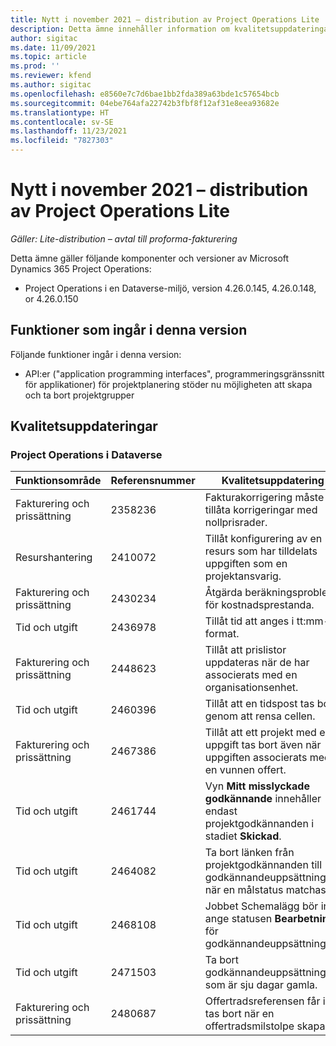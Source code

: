 ```yaml
---
title: Nytt i november 2021 – distribution av Project Operations Lite
description: Detta ämne innehåller information om kvalitetsuppdateringarna som är tillgängliga i distributionsversionen av Project Operations Lite för november 2021.
author: sigitac
ms.date: 11/09/2021
ms.topic: article
ms.prod: ''
ms.reviewer: kfend
ms.author: sigitac
ms.openlocfilehash: e8560e7c7d6bae1bb2fda389a63bde1c57654bcb
ms.sourcegitcommit: 04ebe764afa22742b3fbf8f12af31e8eea93682e
ms.translationtype: HT
ms.contentlocale: sv-SE
ms.lasthandoff: 11/23/2021
ms.locfileid: "7827303"
---
```

# <a name="whats-new-november-2021---project-operations-lite-deployment"></a>Nytt i november 2021 – distribution av Project Operations Lite

_Gäller: Lite-distribution – avtal till proforma-fakturering_

Detta ämne gäller följande komponenter och versioner av Microsoft Dynamics 365 Project Operations:

- Project Operations i en Dataverse-miljö, version 4.26.0.145, 4.26.0.148, or 4.26.0.150
  
## <a name="features-included-in-this-release"></a>Funktioner som ingår i denna version

Följande funktioner ingår i denna version:

- API:er ("application programming interfaces", programmeringsgränssnitt för applikationer) för projektplanering stöder nu möjligheten att skapa och ta bort projektgrupper

## <a name="quality-updates"></a>Kvalitetsuppdateringar

### <a name="project-operations-in-dataverse"></a>Project Operations i Dataverse

| Funktionsområde | Referensnummer | Kvalitetsuppdatering |
| --- | --- | --- |
| Fakturering och prissättning | 2358236 | Fakturakorrigering måste tillåta korrigeringar med nollprisrader. |
| Resurshantering | 2410072 | Tillåt konfigurering av en resurs som har tilldelats uppgiften som en projektansvarig. |
| Fakturering och prissättning | 2430234 | Åtgärda beräkningsproblem för kostnadsprestanda. |
| Tid och utgift | 2436978 | Tillåt tid att anges i tt:mm-format. |
| Fakturering och prissättning | 2448623 | Tillåt att prislistor uppdateras när de har associerats med en organisationsenhet. |
| Tid och utgift | 2460396 | Tillåt att en tidspost tas bort genom att rensa cellen. |
| Fakturering och prissättning | 2467386 | Tillåt att ett projekt med en uppgift tas bort även när uppgiften associerats med en vunnen offert. |
| Tid och utgift | 2461744 | Vyn **Mitt misslyckade godkännande** innehåller endast projektgodkännanden i stadiet **Skickad**. |
| Tid och utgift | 2464082 | Ta bort länken från projektgodkännanden till godkännandeuppsättningen när en målstatus matchas. |
| Tid och utgift | 2468108 | Jobbet Schemalägg bör inte ange statusen **Bearbetning** för godkännandeuppsättningen. |
| Tid och utgift | 2471503 | Ta bort godkännandeuppsättningar som är sju dagar gamla. |
| Fakturering och prissättning | 2480687 | Offertradsreferensen får inte tas bort när en offertradsmilstolpe skapas. |
